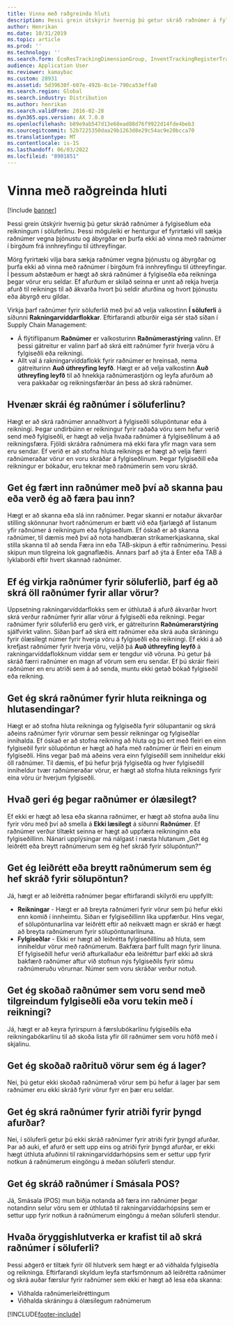 ```yaml
---
title: Vinna með raðgreinda hluti
description: Þessi grein útskýrir hvernig þú getur skráð raðnúmer á fylgiseðlum eða reikningum í söluferlinu. Þessi möguleiki er henturgur ef fyrirtæki vill sækja raðnúmer vegna þjónustu og ábyrgðar en þurfa ekki að vinna með raðnúmer í birgðum frá innhreyfingu til úthreyfingar.
author: Henrikan
ms.date: 10/31/2019
ms.topic: article
ms.prod: ''
ms.technology: ''
ms.search.form: EcoResTrackingDimensionGroup, InventTrackingRegisterTrans, SalesEditLines, SalesTable, InventSerial
audience: Application User
ms.reviewer: kamaybac
ms.custom: 28931
ms.assetid: 5d39630f-607e-492b-8c1e-790ca53effa0
ms.search.region: Global
ms.search.industry: Distribution
ms.author: henrikan
ms.search.validFrom: 2016-02-28
ms.dyn365.ops.version: AX 7.0.0
ms.openlocfilehash: b89e9ab547d13e68ead88d76f9922d14fde4beb3
ms.sourcegitcommit: 52b7225350daa29b1263d8e29c54ac9e20bcca70
ms.translationtype: MT
ms.contentlocale: is-IS
ms.lasthandoff: 06/03/2022
ms.locfileid: "8901851"
---
```

# <a name="working-with-serialized-items"></a>Vinna með raðgreinda hluti

[!include [banner](../includes/banner.md)]

Þessi grein útskýrir hvernig þú getur skráð raðnúmer á fylgiseðlum eða reikningum í söluferlinu. Þessi möguleiki er henturgur ef fyrirtæki vill sækja raðnúmer vegna þjónustu og ábyrgðar en þurfa ekki að vinna með raðnúmer í birgðum frá innhreyfingu til úthreyfingar.

Mörg fyrirtæki vilja bara sækja raðnúmer vegna þjónustu og ábyrgðar og þurfa ekki að vinna með raðnúmer í birgðum frá innhreyfingu til úthreyfingar. Í þessum aðstæðum er hægt að skrá raðnúmer á fylgiseðla eða reikninga þegar vörur eru seldar. Ef afurðum er skilað seinna er unnt að rekja hverja afurð til reiknings til að ákvarða hvort þú seldir afurðina og hvort þjónustu eða ábyrgð eru gildar.

Virkja þarf raðnúmer fyrir söluferlið með því að velja valkostinn **Í söluferli** á síðunni **Rakningarvíddarflokkar**. Eftirfarandi atburðir eiga sér stað síðan í Supply Chain Management:
-   Á flýtiflipanum **Raðnúmer** er valkosturinn **Raðnúmerastýring** valinn. Ef þessi gátreitur er valinn þarf að skrá eitt raðnúmer fyrir hverja vöru á fylgiseðli eða reikningi.
-   Allt val á rakningarvíddaflokk fyrir raðnúmer er hreinsað, nema gátreiturinn **Auð úthreyfing leyfð**. Hægt er að velja valkostinn **Auð úthreyfing leyfð** til að hnekkja raðnúmerastjórn og leyfa afurðum að vera pakkaðar og reikningsfærðar án þess að skrá raðnúmer.

## <a name="when-do-i-register-serial-numbers-during-the-sales-process"></a>Hvenær skrái ég raðnúmer í söluferlinu?
Hægt er að skrá raðnúmer annaðhvort á fylgiseðli sölupöntunar eða á reikningi. Þegar undirbúinn er reikningur fyrir raðaða vöru sem hefur verið send með fylgiseðli, er hægt að velja hvaða raðnúmer á fylgiseðlinum á að reikningsfæra. Fjöldi skráðra raðnúmera má ekki fara yfir magn vara sem eru sendar. Ef verið er að stofna hluta reiknings er hægt að velja færri raðnúmeraðar vörur en voru skráðar á fylgiseðlinum. Þegar fylgiseðill eða reikningur er bókaður, eru teknar með raðnúmerin sem voru skráð.

## <a name="can-i-enter-serial-numbers-by-scanning-them-or-do-i-have-to-type-them"></a>Get ég fært inn raðnúmer með því að skanna þau eða verð ég að færa þau inn?
Hægt er að skanna eða slá inn raðnúmer. Þegar skanni er notaður ákvarðar stilling skönnunar hvort raðnúmerum er bætt við eða fjarlægð af listanum yfir raðnúmer á reikningum eða fylgiseðlum. Ef óskað er að skanna raðnúmer, til dæmis með því að nota handbæran strikamerkjaskanna, skal stilla skanna til að senda Færa inn eða TAB-skipun á eftir raðnúmerinu. Þessi skipun mun tilgreina lok gagnaflæðis. Annars þarf að ýta á Enter eða TAB á lyklaborði eftir hvert skannað raðnúmer.

## <a name="if-i-enable-serial-numbers-for-the-sales-process-do-i-have-to-register-all-serial-numbers-for-all-items"></a>Ef ég virkja raðnúmer fyrir söluferlið, þarf ég að skrá öll raðnúmer fyrir allar vörur?
Uppsetning rakningarvíddarflokks sem er úthlutað á afurð ákvarðar hvort skrá verður raðnúmer fyrir allar vörur á fylgiseðli eða reikningi. Þegar raðnúmer fyrir söluferlið eru gerð virk, er gátreiturinn **Raðnúmerarstýring** sjálfvirkt valinn. Síðan þarf að skrá eitt raðnúmer eða skrá auða skráningu fyrir ólæsilegt númer fyrir hverja vöru á fylgiseðli eða reikningi. Ef ekki á að krefjast raðnúmer fyrir hverja vöru, veljið þá **Auð úthreyfing leyfð** á rakningarvíddaflokknum víddar sem er tengdur við vöruna. Þú getur þá skráð færri raðnúmer en magn af vörum sem eru sendar. Ef þú skráir fleiri raðnúmer en eru atriði sem á að senda, muntu ekki getað bókað fylgiseðil eða reikning.

## <a name="can-i-register-serial-numbers-for-partial-invoices-and-partial-shipments"></a>Get ég skrá raðnúmer fyrir hluta reikninga og hlutasendingar?
Hægt er að stofna hluta reikninga og fylgiseðla fyrir sölupantanir og skrá aðeins raðnúmer fyrir vörurnar sem þessir reikningar og fylgiseðlar innihalda. Ef óskað er að stofna reikning að hluta og þú ert með fleiri en einn fylgiseðil fyrir sölupöntun er hægt að hafa með raðnúmer úr fleiri en einum fylgiseðli. Hins vegar það má aðeins vera einn fylgiseðill sem inniheldur ekki öll raðnúmer. Til dæmis, ef þú hefur þrjá fylgiseðla og hver fylgiseðill inniheldur tvær raðnúmeraðar vörur, er hægt að stofna hluta reiknings fyrir eina vöru úr hverjum fylgiseðli.

## <a name="what-do-i-do-when-a-serial-number-isnt-readable"></a>Hvað geri ég þegar raðnúmer er ólæsilegt?
Ef ekki er hægt að lesa eða skanna raðnúmer, er hægt að stofna auða línu fyrir vöru með því að smella á **Ekki læsilegt** á síðunni **Raðnúmer**. Ef raðnúmer verður tiltækt seinna er hægt að uppfæra reikninginn eða fylgiseðillinn. Nánari upplýsingar má nálgast í næsta hlutanum „Get ég leiðrétt eða breytt raðnúmerum sem ég hef skráð fyrir sölupöntun?“

## <a name="can-i-correct-or-change-the-serial-numbers-that-i-have-registered-for-a-sales-order"></a>Get ég leiðrétt eða breytt raðnúmerum sem ég hef skráð fyrir sölupöntun?
Já, hægt er að leiðrétta raðnúmer þegar eftirfarandi skilyrði eru uppfyllt:
-   **Reikningar** - Hægt er að breyta raðnúmeri fyrir vörur sem þú hefur ekki enn komið í innheimtu. Síðan er fylgiseðillinn líka uppfærður. Hins vegar, ef sölupöntunarlína var leiðrétt eftir að neikvætt magn er skráð er hægt að breyta raðnúmerum fyrir sölupöntunarlínuna.
-   **Fylgiseðlar** - Ekki er hægt að leiðrétta fylgiseðilllínu að hluta, sem inniheldur vörur með raðnúmerum. Bakfæra þarf fullt magn fyrir línuna. Ef fylgiseðill hefur verið afturkallaður eða leiðréttur þarf ekki að skrá bakfærð raðnúmer aftur við stofnun nýs fylgiseðils fyrir sömu raðnúmeruðu vörurnar. Númer sem voru skráðar verður notuð.

## <a name="can-i-view-the-serial-numbers-that-were-shipped-together-with-a-specific-packing-slip-or-that-were-included-on-an-invoice"></a>Get ég skoðað raðnúmer sem voru send með tilgreindum fylgiseðli eða voru tekin með í reikningi?
Já, hægt er að keyra fyrirspurn á færslubókarlínu fylgiseðils eða reikningabókarlínu til að skoða lista yfir öll raðnúmer sem voru höfð með í skjalinu.

## <a name="can-i-view-the-serialized-items-that-i-have-on-hand"></a>Get ég skoðað raðrituð vörur sem ég á lager?
Nei, þú getur ekki skoðað raðnúmerað vörur sem þú hefur á lager þar sem raðnúmer eru ekki skráð fyrir vörur fyrr en þær eru seldar.

## <a name="can-i-register-serial-numbers-for-catchweight-items"></a>Get ég skrá raðnúmer fyrir atriði fyrir þyngd afurðar?
Nei, í söluferli getur þú ekki skráð raðnúmer fyrir atriði fyrir þyngd afurðar. Þar að auki, ef afurð er sett upp eins og atriði fyrir þyngd afurðar, er ekki hægt úthluta afuðinni til rakningarvíddarhópsins sem er settur upp fyrir notkun á raðnúmerum eingöngu á meðan söluferli stendur.

## <a name="can-i-register-serial-numbers-at-the-retail-pos"></a>Get ég skráð raðnúmer í Smásala POS?

Já, Smásala (POS) mun biðja notanda að færa inn raðnúmer þegar notandinn selur vöru sem er úthlutað til rakningarvíddarhópsins sem er settur upp fyrir notkun á raðnúmerum eingöngu á meðan söluferli stendur.

## <a name="what-security-roles-are-required-in-order-to-register-serial-numbers-during-the-sales-process"></a>Hvaða öryggishlutverka er krafist til að skrá raðnúmer í söluferli?
Þessi aðgerð er tiltæk fyrir öll hlutverk sem hægt er að viðhalda fylgiseðla og reikninga. Eftirfarandi skyldum leyfa starfsmönnum að leiðrétta raðnúmer og skrá auðar færslur fyrir raðnúmer sem ekki er hægt að lesa eða skanna:
-   Viðhalda raðnúmerleiðréttingum
-   Viðhalda skráningu á ólæsilegum raðnúmerum







[!INCLUDE[footer-include](../../includes/footer-banner.md)]